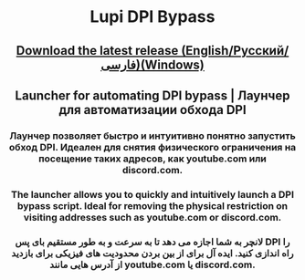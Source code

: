 <h1 align="center">Lupi DPI Bypass</h1>
<h2 align="center"><a href="https://github.com/0netervezer0/Lupi-DPI/releases/tag/1.4">Download the latest release (English/Русский/فارسی)(Windows)</a></h2>
<h2 align="center">Launcher for automating DPI bypass | Лаунчер для автоматизации обхода DPI</h2>
<h3 align="center">Лаунчер позволяет быстро и интуитивно понятно запустить обход DPI. Идеален для снятия физического ограничения на посещение таких адресов, как youtube.com или discord.com.</h3>
<h3 align="center">The launcher allows you to quickly and intuitively launch a DPI bypass script. Ideal for removing the physical restriction on visiting addresses such as youtube.com or discord.com.</h3>
<h3 align="center">لانچر به شما اجازه می دهد تا به سرعت و به طور مستقیم بای پس DPI را راه اندازی کنید. ایده آل برای از بین بردن محدودیت های فیزیکی برای بازدید از آدرس هایی مانند youtube.com یا discord.com.</h3>
